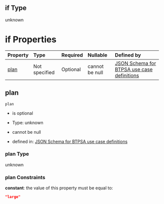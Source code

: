 ## if Type

unknown

# if Properties

| Property      | Type          | Required | Nullable       | Defined by                                                                                                                                                                                                                                  |
| :------------ | :------------ | :------- | :------------- | :------------------------------------------------------------------------------------------------------------------------------------------------------------------------------------------------------------------------------------------ |
| [plan](#plan) | Not specified | Optional | cannot be null | [JSON Schema for BTPSA use case definitions](btpsa-usecase-properties-services-items-allof-1-then-allof-92-then-allof-0-if-properties-plan.md "undefined#/properties/services/items/allOf/1/then/allOf/92/then/allOf/0/if/properties/plan") |

## plan



`plan`

*   is optional

*   Type: unknown

*   cannot be null

*   defined in: [JSON Schema for BTPSA use case definitions](btpsa-usecase-properties-services-items-allof-1-then-allof-92-then-allof-0-if-properties-plan.md "undefined#/properties/services/items/allOf/1/then/allOf/92/then/allOf/0/if/properties/plan")

### plan Type

unknown

### plan Constraints

**constant**: the value of this property must be equal to:

```json
"large"
```
